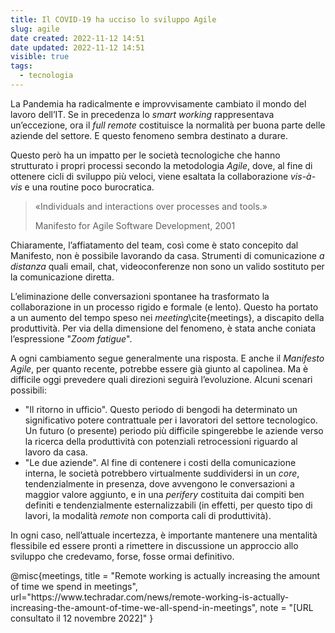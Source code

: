 ```yaml
---
title: Il COVID-19 ha ucciso lo sviluppo Agile
slug: agile
date created: 2022-11-12 14:51
date updated: 2022-11-12 14:51
visible: true
tags:
  - tecnologia
---
```


La Pandemia ha radicalmente e improvvisamente cambiato il mondo del lavoro dell’IT. Se in precedenza lo _smart working_ rappresentava un’eccezione, ora il _full remote_ costituisce la normalità per buona parte delle aziende del settore. E questo fenomeno sembra destinato a durare.

Questo però ha un impatto per le società tecnologiche che hanno strutturato i propri processi secondo la metodologia _Agile_, dove, al fine di ottenere cicli di sviluppo più veloci, viene esaltata la collaborazione _vis-à-vis_ e una routine poco burocratica.

<div class="epigraph">
    <blockquote>
        <p>«Individuals and interactions over processes and tools.»</p>
        <footer>Manifesto for Agile Software Development, 2001</footer>
    </blockquote>
</div>

Chiaramente, l’affiatamento del team, così come è stato concepito dal Manifesto, non è possibile lavorando da casa. Strumenti di comunicazione _a distanza_ quali email, chat, videoconferenze non sono un valido sostituto per la comunicazione diretta.

L’eliminazione delle conversazioni spontanee ha trasformato la collaborazione in un processo rigido e formale (e lento). Questo ha portato a un aumento del tempo speso nei _meeting_\cite{meetings}, a discapito della produttività. Per via della dimensione del fenomeno, è stata anche coniata l’espressione "_Zoom fatigue_".

A ogni cambiamento segue generalmente una risposta. E anche il _Manifesto Agile_, per quanto recente, potrebbe essere già giunto al capolinea. Ma è difficile oggi prevedere quali direzioni seguirà l’evoluzione. Alcuni scenari possibili:

- "Il ritorno in ufficio". Questo periodo di bengodi ha determinato un significativo potere contrattuale per i lavoratori del settore tecnologico. Un futuro (o presente) periodo più difficile spingerebbe le aziende verso la ricerca della produttività con potenziali retrocessioni riguardo al lavoro da casa.
- "Le due aziende". Al fine di contenere i costi della comunicazione interna, le società potrebbero virtualmente suddividersi in un _core_, tendenzialmente in presenza, dove avvengono le conversazioni a maggior valore aggiunto, e in una _perifery_ costituita dai compiti ben definiti e tendenzialmente esternalizzabili (in effetti, per questo tipo di lavori, la modalità _remote_ non comporta cali di produttività).

In ogni caso, nell’attuale incertezza, è importante mantenere una mentalità flessibile ed essere pronti a rimettere in discussione un approccio allo sviluppo che credevamo, forse, fosse ormai definitivo.

<bibliography>
@misc{meetings,
   title = "Remote working is actually increasing the amount of time we spend in meetings",
   url="https://www.techradar.com/news/remote-working-is-actually-increasing-the-amount-of-time-we-all-spend-in-meetings",
   note = "[URL consultato il 12 novembre 2022]"
}
<bibliography>

